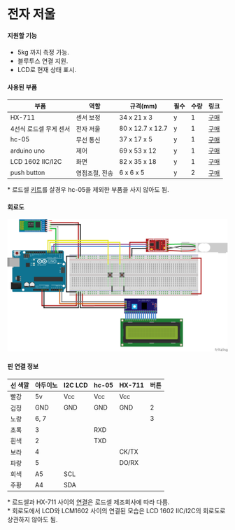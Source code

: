 # 전자 저울

#### 지원할 기능
- 5kg 까지 측정 가능.
- 블루투스 연결 지원.
- LCD로 현재 상태 표시.


#### 사용된 부품
|부품   |역할|규격(mm)|필수|수량|링크|
|---|---|---|---|---|---|
|HX-711|센서 보정|34 x 21 x 3|y|1|[구매](https://www.coupang.com/vp/products/5123229588?itemId=7004937339&isAddedCart=)|
|4선식 로드셀 무게 센서|전자 저울|80 x 12.7 x 12.7|y|1| [구매](https://www.coupang.com/vp/products/1370338636?itemId=2402833361&isAddedCart=)|
|hc-05|무선 통신|37 x 17 x 5|y|1|[구매](https://www.coupang.com/vp/products/248838944?itemId=787322013&isAddedCart=)|
|arduino uno|제어|69 x 53 x 12|y|1|[구매](https://www.coupang.com/vp/products/84959309?itemId=964056709&isAddedCart=)|
|LCD 1602 IIC/I2C|화면|82 x 35 x 18|y|1|[구매](https://www.coupang.com/vp/products/316031012?itemId=1004961547&isAddedCart=)|
|push button|영점조절,   전송|6 x 6 x 5|y|2|[구매](https://www.coupang.com/vp/products/5763813992?itemId=9769915495&isAddedCart=)|

\* 로드셀 [키트](https://www.coupang.com/vp/products/1370331139?vendorItemId=70397665972&isAddedCart=)를 살경우 hc-05을 제외한 부품을 사지 않아도 됨. 

#### 회로도
![img1](scale_schematic.png)

#### 핀 연결 정보
|선 색깔|아두이노|I2C LCD|hc-05|HX-711|버튼|
|----|---|---|---|---|---|
|빨강|5v|Vcc|Vcc|Vcc|    |
|검정|GND|GND|GND|GND|2|
|노랑|6, 7|    |    |    |3|
|초록|3|    |RXD|    |    |
|흰색|2|    |TXD|    |    |
|보라|4|    |    |CK/TX|    |    
|파랑|5|    |    |DO/RX|    |
|회색|A5|SCL|    |    |    |
|주황|A4|SDA|    |    |    |

\* 로드셀과 HX-711 사이의 [연결](https://codeh.tistory.com/150)은 로드셀 제조회사에 따라 다름.   
\* 회로도에서 LCD와 LCM1602 사이의 연결된 모습은 LCD 1602 IIC/I2C의 회로도로 상관하지 않아도 됨.